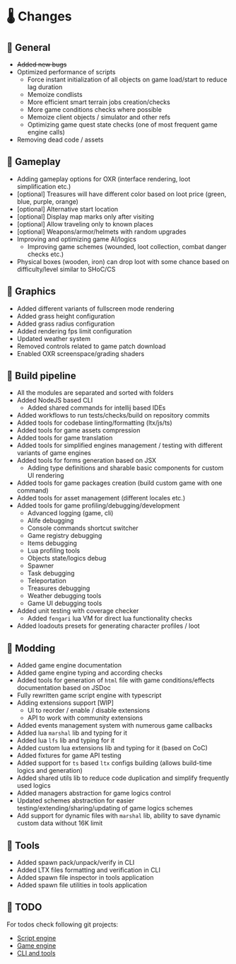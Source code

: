 # 🌡 Changes

## 🧪 General

- ~~Added new bugs~~
- Optimized performance of scripts
  - Force instant initialization of all objects on game load/start to reduce lag duration
  - Memoize condlists
  - More efficient smart terrain jobs creation/checks
  - More game conditions checks where possible
  - Memoize client objects / simulator and other refs
  - Optimizing game quest state checks (one of most frequent game engine calls)
- Removing dead code / assets

## 🧪 Gameplay

- Adding gameplay options for OXR (interface rendering, loot simplification etc.)
- [optional] Treasures will have different color based on loot price (green, blue, purple, orange)
- [optional] Alternative start location
- [optional] Display map marks only after visiting
- [optional] Allow traveling only to known places
- [optional] Weapons/armor/helmets with random upgrades
- Improving and optimizing game AI/logics
  - Improving game schemes (wounded, loot collection, combat danger checks etc.)
- Physical boxes (wooden, iron) can drop loot with some chance based on difficulty/level similar to SHoC/CS

## 🧪 Graphics

- Added different variants of fullscreen mode rendering
- Added grass height configuration
- Added grass radius configuration
- Added rendering fps limit configuration
- Updated weather system
- Removed controls related to game patch download
- Enabled OXR screenspace/grading shaders

## 🧪 Build pipeline

- All the modules are separated and sorted with folders
- Added NodeJS based CLI
  - Added shared commands for intellij based IDEs 
- Added workflows to run tests/checks/build on repository commits
- Added tools for codebase linting/formatting (ltx/js/ts)
- Added tools for game assets compression
- Added tools for game translation
- Added tools for simplified engines management / testing with different variants of game engines
- Added tools for forms generation based on JSX
  - Adding type definitions and sharable basic components for custom UI rendering
- Added tools for game packages creation (build custom game with one command)
- Added tools for asset management (different locales etc.)
- Added tools for game profiling/debugging/development
  - Advanced logging (game, cli)
  - Alife debugging
  - Console commands shortcut switcher
  - Game registry debugging
  - Items debugging
  - Lua profiling tools
  - Objects state/logics debug
  - Spawner
  - Task debugging
  - Teleportation
  - Treasures debugging
  - Weather debugging tools
  - Game UI debugging tools
- Added unit testing with coverage checker
  - Added `fengari` lua VM for direct lua functionality checks
- Added loadouts presets for generating character profiles / loot

## 🧪 Modding

- Added game engine documentation
- Added game engine typing and according checks
- Added tools for generation of `html` file with game conditions/effects documentation based on JSDoc
- Fully rewritten game script engine with typescript
- Adding extensions support [WIP]
  - UI to reorder / enable / disable extensions
  - API to work with community extensions
- Added events management system with numerous game callbacks
- Added lua `marshal` lib and typing for it
- Added lua `lfs` lib and typing for it
- Added custom lua extensions lib and typing for it (based on CoC)
- Added fixtures for game API testing
- Added support for `ts` based `ltx` configs building (allows build-time logics and generation)
- Added shared utils lib to reduce code duplication and simplify frequently used logics
- Added managers abstraction for game logics control
- Updated schemes abstraction for easier testing/extending/sharing/updating of game logics schemes
- Add support for dynamic files with `marshal` lib, ability to save dynamic custom data without 16K limit

## 🧪 Tools

- Added spawn pack/unpack/verify in CLI
- Added LTX files formatting and verification in CLI
- Added spawn file inspector in tools application
- Added spawn file utilities in tools application

## 🧪 TODO

For todos check following git projects:

- [Script engine](https://github.com/orgs/xray-forge/projects/4)
- [Game engine](https://github.com/orgs/xray-forge/projects/6)
- [CLI and tools](https://github.com/orgs/xray-forge/projects/3)
